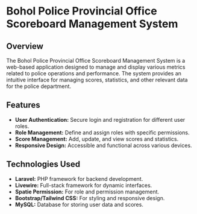 # Bohol Police Provincial Office Scoreboard Management System

## Overview

The Bohol Police Provincial Office Scoreboard Management System is a web-based application designed to manage and display various metrics related to police operations and performance. The system provides an intuitive interface for managing scores, statistics, and other relevant data for the police department.

## Features

- **User Authentication:** Secure login and registration for different user roles.
- **Role Management:** Define and assign roles with specific permissions.
- **Score Management:** Add, update, and view scores and statistics.
- **Responsive Design:** Accessible and functional across various devices.

## Technologies Used

- **Laravel:** PHP framework for backend development.
- **Livewire:** Full-stack framework for dynamic interfaces.
- **Spatie Permission:** For role and permission management.
- **Bootstrap/Tailwind CSS:** For styling and responsive design.
- **MySQL:** Database for storing user data and scores.
